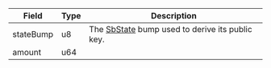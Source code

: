 

| Field | Type | Description |
|--|--|--|
| stateBump |  u8 | The [SbState](/idl/accounts/SbState) bump used to derive its public key. |
| amount |  u64 |  |
